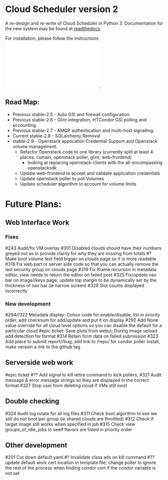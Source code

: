 # Cloud Scheduler version 2

A re-design and re-write of Cloud Scheduler in Python 3. Documentation for the new system may be found at
[readthedocs](https://cloudscheduler.readthedocs.io).

For installation, please follow the instructions ![here](ansible-playbook/README.md).

## Road Map:
- Previous stable-2.5 - Auto GSI and firewall configuration.
- Previous stable-2.6 - Glint integration, HTCondor GSI polling and accounting.
- Previous stable-2.7 - AMQP authentication and multi-host signalling.
- Current stable-2.8 - SQLalchemy Removal
- stable-2.9 - Openstack application Credential Support and Openstack volume management.
  - Refactor Openstack code to one library (currently split at least 4 places: csmain, openstack poller, glint, web-frontend)
    - looking at replacing openstack-clients with the all-encompassing openstacksdk
  - Update web-frontend to accept and validate application credentials
  - Update openstack poller to poll Volumes
  - Update scheduler algorithm to account for volume limits

# Future Plans:
## Web Interface Work
### Fixes
#243 Audit/fix VM overlay
#301 Disabled clouds should have their numbers greyed out as to provide clarity for why they are missing from totals
#? Make boot volume text field bigger on clouds page so it is more readable
#318 Fix web part or server side code so that you can actually remove the last security group on clouds page
#319 Fix Iframe recursion in metadata editor, view needs to return the editor on failed post
#325 Fix/update nav bar on image//keys page; update top margin to be dynamically set by the thickness of nav bar (ie narrow screen)
#328 Slot counts displayed incorrectly

### New development
#294//322 Metadata display: Colour code for enable/disable, list in priority order, add checksum for add/update and put it on display
#292 Add None value override for all cloud level options so you can disable the default for a particular cloud
#epic ticket: Save plots from webui; During image upload add detection for format
#314 Retain form data on failed submission
#323 Add place to submit report//bug; add link to /repo/ for condor poller install, make version a link to the github tag


## Serverside web work
#epic ticket #?? Add signal to kill retire command to kick pollers;
#321 Audit message & error message strings so they are displayed in the correct format
#327 Stop user from deleting cloud if VMs still exist

## Double checking
#324 Audit log rotate for all log files
#311 Check boot algorithm to see we still do not boot per group (ie shared clouds are throttled)
#312 Check if target image still works when specified in job
#315 Check view groups_of_idle_jobs to seeif flavors are listed in priority order

## Other development
#201 Cut down default yaml
#?  Invalidate class ads on kill command
#?? update default work cert location in template file; change poller to ignore the rest of the process when finding condor cert if the condor variable is not set
